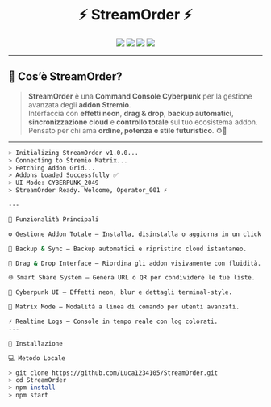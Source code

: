 <h1 align="center">⚡ StreamOrder ⚡</h1>

<p align="center">
  <img src="https://img.shields.io/badge/Version-1.0.0-purple?style=for-the-badge&logo=stremio" />
  <img src="https://img.shields.io/badge/Build-Stable-cyan?style=for-the-badge" />
  <img src="https://img.shields.io/badge/Theme-Cyberpunk-ff00ff?style=for-the-badge&logoColor=white" />
  <img src="https://img.shields.io/badge/License-Unlicensed-red?style=for-the-badge" />
</p>

---

## 💠 Cos’è StreamOrder?

> **StreamOrder** è una **Command Console Cyberpunk** per la gestione avanzata degli **addon Stremio**.  
> Interfaccia con **effetti neon**, **drag & drop**, **backup automatici**, **sincronizzazione cloud** e **controllo totale** sul tuo ecosistema addon.  
> Pensato per chi ama **ordine, potenza e stile futuristico**. ⚙️💜

---

```bash
> Initializing StreamOrder v1.0.0...
> Connecting to Stremio Matrix...
> Fetching Addon Grid...
> Addons Loaded Successfully ✅
> UI Mode: CYBERPUNK_2049
> StreamOrder Ready. Welcome, Operator_001 ⚡

---

🧠 Funzionalità Principali

⚙️ Gestione Addon Totale — Installa, disinstalla o aggiorna in un click.

💾 Backup & Sync — Backup automatici e ripristino cloud istantaneo.

🧩 Drag & Drop Interface — Riordina gli addon visivamente con fluidità.

🌐 Smart Share System — Genera URL o QR per condividere le tue liste.

🧬 Cyberpunk UI — Effetti neon, blur e dettagli terminal-style.

🧠 Matrix Mode — Modalità a linea di comando per utenti avanzati.

⚡ Realtime Logs — Console in tempo reale con log colorati.
---

🚀 Installazione

💻 Metodo Locale

> git clone https://github.com/Luca1234105/StreamOrder.git
> cd StreamOrder
> npm install
> npm start
